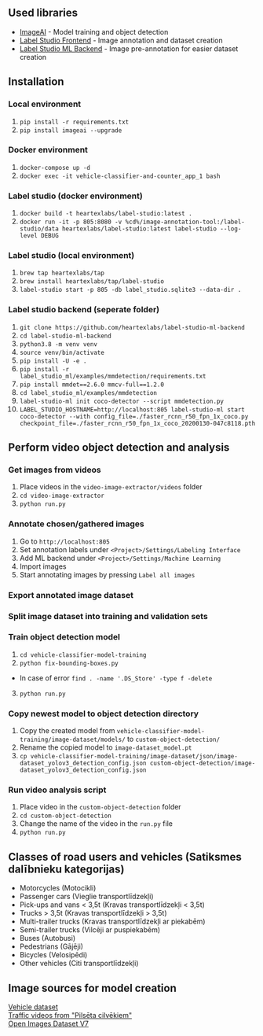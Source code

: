## Used libraries
- [ImageAI](https://github.com/OlafenwaMoses/ImageAI) - Model training and object detection
- [Label Studio Frontend](https://github.com/heartexlabs/label-studio) - Image annotation and dataset creation
- [Label Studio ML Backend](https://github.com/heartexlabs/label-studio-ml-backend) - Image pre-annotation for easier dataset creation

## Installation
### Local environment
1. `pip install -r requirements.txt`
2. `pip install imageai --upgrade`

### Docker environment
1. `docker-compose up -d`
2. `docker exec -it vehicle-classifier-and-counter_app_1 bash`

### Label studio (docker environment)
1. `docker build -t heartexlabs/label-studio:latest .`
2. `docker run -it -p 805:8080 -v %cd%/image-annotation-tool:/label-studio/data heartexlabs/label-studio:latest label-studio --log-level DEBUG`

### Label studio (local environment)
1. `brew tap heartexlabs/tap`
2. `brew install heartexlabs/tap/label-studio`
3. `label-studio start -p 805 -db label_studio.sqlite3 --data-dir .`

### Label studio backend (seperate folder)
1. `git clone https://github.com/heartexlabs/label-studio-ml-backend`
2. `cd label-studio-ml-backend`
3. `python3.8 -m venv venv`
4. `source venv/bin/activate`
5. `pip install -U -e .`
6. `pip install -r label_studio_ml/examples/mmdetection/requirements.txt`
7. `pip install mmdet==2.6.0 mmcv-full==1.2.0`
8. `cd label_studio_ml/examples/mmdetection`
9. `label-studio-ml init coco-detector --script mmdetection.py`
10. `LABEL_STUDIO_HOSTNAME=http://localhost:805 label-studio-ml start coco-detector --with config_file=./faster_rcnn_r50_fpn_1x_coco.py checkpoint_file=./faster_rcnn_r50_fpn_1x_coco_20200130-047c8118.pth`

## Perform video object detection and analysis
### Get images from videos
1. Place videos in the `video-image-extractor/videos` folder
2. `cd video-image-extractor`
3. `python run.py`

### Annotate chosen/gathered images
1. Go to `http://localhost:805`
2. Set annotation labels under `<Project>/Settings/Labeling Interface`
3. Add ML backend under `<Project>/Settings/Machine Learning`
4. Import images
5. Start annotating images by pressing `Label all images`

### Export annotated image dataset

### Split image dataset into training and validation sets

### Train object detection model
1. `cd vehicle-classifier-model-training`
2. `python fix-bounding-boxes.py`
- In case of error `find . -name '.DS_Store' -type f -delete`
3. `python run.py`

### Copy newest model to object detection directory
1. Copy the created model from `vehicle-classifier-model-training/image-dataset/models/` to `custom-object-detection/`
2. Rename the copied model to `image-dataset_model.pt`
3. `cp vehicle-classifier-model-training/image-dataset/json/image-dataset_yolov3_detection_config.json custom-object-detection/image-dataset_yolov3_detection_config.json`

### Run video analysis script
1. Place video in the `custom-object-detection` folder
2. `cd custom-object-detection`
3. Change the name of the video in the `run.py` file
4. `python run.py`

## Classes of road users and vehicles (Satiksmes dalībnieku kategorijas)
- Motorcycles (Motocikli)
- Passenger cars (Vieglie transportlīdzekļi)
- Pick-ups and vans < 3,5t (Kravas transportlīdzekļi < 3,5t)
- Trucks > 3,5t (Kravas transportlīdzekļi > 3,5t)
- Multi-trailer trucks (Kravas transportlīdzekļi ar piekabēm)
- Semi-trailer trucks (Vilcēji ar puspiekabēm)
- Buses (Autobusi)
- Pedestrians (Gājēji)
- Bicycles (Velosipēdi)
- Other vehicles (Citi transportlīdzekļi)

## Image sources for model creation
[Vehicle dataset](https://drive.google.com/drive/folders/1a-v4os2Ekr-IezLE-pGNJ7R0plZyf6bE)\
[Traffic videos from "Pilsēta cilvēkiem"](https://www.pilsetacilvekiem.lv/)\
[Open Images Dataset V7](https://storage.googleapis.com/openimages/web/index.html)
